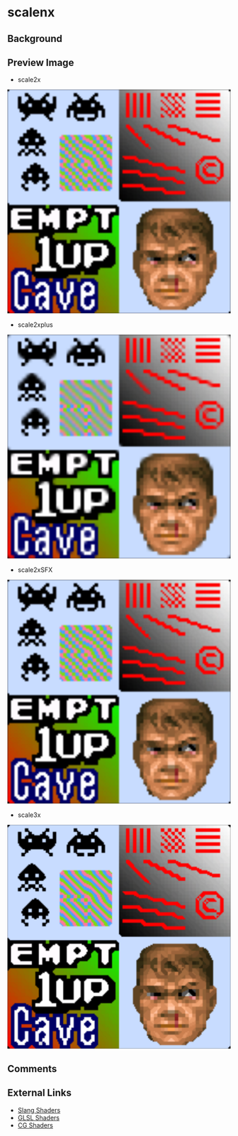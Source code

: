 # scalenx

## Background

## Preview Image

* scale2x

![scale2x](images/scalenx/scale2x.png)

* scale2xplus

![scale2xplus](images/scalenx/scale2xplus.png)

* scale2xSFX

![scale2xSFX](images/scalenx/scale2xSFX.png)

* scale3x

![scale3x](images/scalenx/scale3x.png)

## Comments

## External Links

* [Slang Shaders](https://github.com/libretro/slang-shaders)
* [GLSL Shaders](https://github.com/libretro/glsl-shaders)  
* [CG Shaders](https://github.com/libretro/common-shaders)
